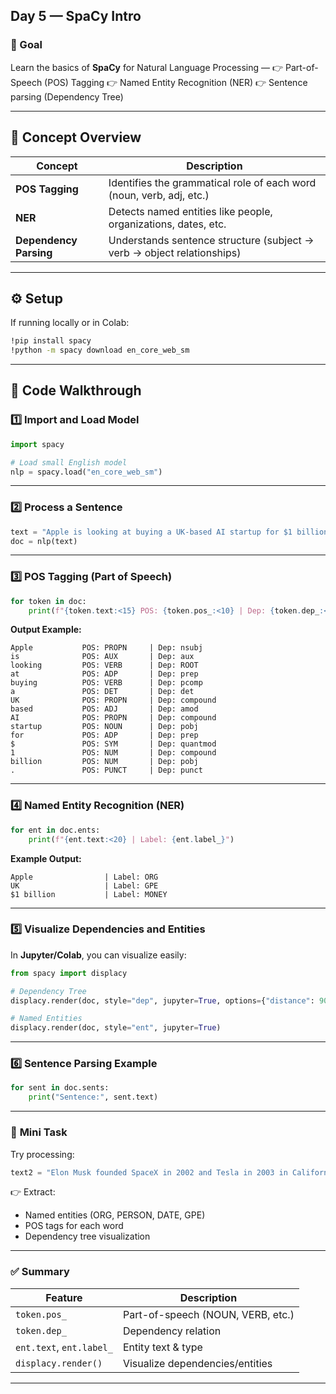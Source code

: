 ## **Day 5 — SpaCy Intro** 

### 🎯 Goal

Learn the basics of **SpaCy** for Natural Language Processing —
👉 Part-of-Speech (POS) Tagging
👉 Named Entity Recognition (NER)
👉 Sentence parsing (Dependency Tree)

---

## 🧩 **Concept Overview**

| Concept                | Description                                                            |
| ---------------------- | ---------------------------------------------------------------------- |
| **POS Tagging**        | Identifies the grammatical role of each word (noun, verb, adj, etc.)   |
| **NER**                | Detects named entities like people, organizations, dates, etc.         |
| **Dependency Parsing** | Understands sentence structure (subject → verb → object relationships) |

---

## ⚙️ **Setup**

If running locally or in Colab:

```bash
!pip install spacy
!python -m spacy download en_core_web_sm
```

---

## 🧠 **Code Walkthrough**

### 1️⃣ Import and Load Model

```python
import spacy

# Load small English model
nlp = spacy.load("en_core_web_sm")
```

---

### 2️⃣ Process a Sentence

```python
text = "Apple is looking at buying a UK-based AI startup for $1 billion."
doc = nlp(text)
```

---

### 3️⃣ POS Tagging (Part of Speech)

```python
for token in doc:
    print(f"{token.text:<15} POS: {token.pos_:<10} | Dep: {token.dep_:<10}")
```

**Output Example:**

```
Apple           POS: PROPN     | Dep: nsubj     
is              POS: AUX       | Dep: aux       
looking         POS: VERB      | Dep: ROOT      
at              POS: ADP       | Dep: prep      
buying          POS: VERB      | Dep: pcomp     
a               POS: DET       | Dep: det       
UK              POS: PROPN     | Dep: compound  
based           POS: ADJ       | Dep: amod      
AI              POS: PROPN     | Dep: compound  
startup         POS: NOUN      | Dep: pobj      
for             POS: ADP       | Dep: prep      
$               POS: SYM       | Dep: quantmod  
1               POS: NUM       | Dep: compound  
billion         POS: NUM       | Dep: pobj      
.               POS: PUNCT     | Dep: punct     
```

---

### 4️⃣ Named Entity Recognition (NER)

```python
for ent in doc.ents:
    print(f"{ent.text:<20} | Label: {ent.label_}")
```

**Example Output:**

```
Apple                | Label: ORG
UK                   | Label: GPE
$1 billion           | Label: MONEY
```

---

### 5️⃣ Visualize Dependencies and Entities

In **Jupyter/Colab**, you can visualize easily:

```python
from spacy import displacy

# Dependency Tree
displacy.render(doc, style="dep", jupyter=True, options={"distance": 90})

# Named Entities
displacy.render(doc, style="ent", jupyter=True)
```

---

### 6️⃣ Sentence Parsing Example

```python
for sent in doc.sents:
    print("Sentence:", sent.text)
```

---

### 🧠 **Mini Task**

Try processing:

```python
text2 = "Elon Musk founded SpaceX in 2002 and Tesla in 2003 in California."
```

👉 Extract:

* Named entities (ORG, PERSON, DATE, GPE)
* POS tags for each word
* Dependency tree visualization

---

### ✅ **Summary**

| Feature                  | Description                       |
| ------------------------ | --------------------------------- |
| `token.pos_`             | Part-of-speech (NOUN, VERB, etc.) |
| `token.dep_`             | Dependency relation               |
| `ent.text`, `ent.label_` | Entity text & type                |
| `displacy.render()`      | Visualize dependencies/entities   |

---